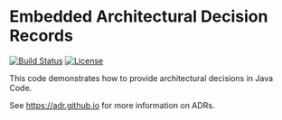 # Embedded Architectural Decision Records

[![Build Status](https://travis-ci.org/koppor/embedded-adl.svg?branch=master)](https://travis-ci.org/koppor/embedded-adl)
[![License](https://img.shields.io/badge/license-EPL-blue.svg)](LICENSE)

This code demonstrates how to provide architectural decisions in Java Code.

See <https://adr.github.io> for more information on ADRs.

